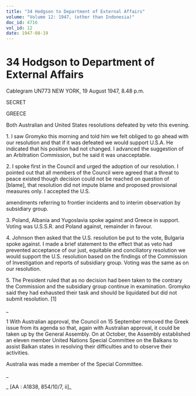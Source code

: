 ```yaml
---
title: "34 Hodgson to Department of External Affairs"
volume: "Volume 12: 1947, (other than Indonesia)"
doc_id: 4716
vol_id: 12
date: 1947-08-19
---
```


# 34 Hodgson to Department of External Affairs

Cablegram UN773 NEW YORK, 19 August 1947, 8.48 p.m.

SECRET

GREECE

Both Australian and United States resolutions defeated by veto this evening.

1\. I saw Gromyko this morning and told him we felt obliged to go ahead with our resolution and that if it was defeated we would support U.S.A. He indicated that his position had not changed. I advanced the suggestion of an Arbitration Commission, but he said it was unacceptable.

2\. I spoke first in the Council and urged the adoption of our resolution. I pointed out that all members of the Council were agreed that a threat to peace existed though decision could not be reached on question of [blame], that resolution did not impute blame and proposed provisional measures only. I accepted the U.S.

amendments referring to frontier incidents and to interim observation by subsidiary group.

3\. Poland, Albania and Yugoslavia spoke against and Greece in support. Voting was U.S.S.R. and Poland against, remainder in favour.

4\. Johnson then asked that the U.S. resolution be put to the vote, Bulgaria spoke against. I made a brief statement to the effect that as veto had prevented acceptance of our just, equitable and conciliatory resolution we would support the U.S. resolution based on the findings of the Commission of Investigation and reports of subsidiary group. Voting was the same as on our resolution.

5\. The President ruled that as no decision had been taken to the contrary the Commission and the subsidiary group continue in examination. Gromyko said they had exhausted their task and should be liquidated but did not submit resolution. [1]

_

1 With Australian approval, the Council on 15 September removed the Greek issue from its agenda so that, again with Australian approval, it could be taken up by the General Assembly. On at October, the Assembly established an eleven member United Nations Special Committee on the Balkans to assist Balkan states in resolving their difficulties and to observe their activities.

Australia was made a member of the Special Committee.

_

_ [AA : A1838, 854/10/7, ii]_
